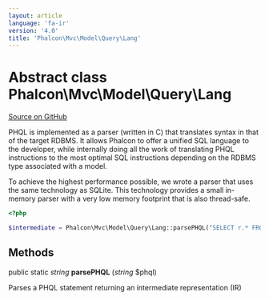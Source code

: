 ```yaml
---
layout: article
language: 'fa-ir'
version: '4.0'
title: 'Phalcon\Mvc\Model\Query\Lang'
---
```

# Abstract class **Phalcon\Mvc\Model\Query\Lang**

<a href="https://github.com/phalcon/cphalcon/tree/v4.0.0/phalcon/mvc/model/query/lang.zep" class="btn btn-default btn-sm">Source on GitHub</a>

PHQL is implemented as a parser (written in C) that translates syntax in that of the target RDBMS. It allows Phalcon to offer a unified SQL language to the developer, while internally doing all the work of translating PHQL instructions to the most optimal SQL instructions depending on the RDBMS type associated with a model.

To achieve the highest performance possible, we wrote a parser that uses the same technology as SQLite. This technology provides a small in-memory parser with a very low memory footprint that is also thread-safe.

```php
<?php

$intermediate = Phalcon\Mvc\Model\Query\Lang::parsePHQL("SELECT r.* FROM Robots r LIMIT 10");

```

## Methods

public static *string* **parsePHQL** (*string* $phql)

Parses a PHQL statement returning an intermediate representation (IR)